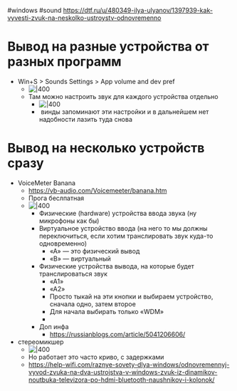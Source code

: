 #windows #sound
https://dtf.ru/u/480349-ilya-ulyanov/1397939-kak-vyvesti-zvuk-na-neskolko-ustroystv-odnovremenno
# Вывод на разные устройства  от разных программ
- Win+S > Sounds Settings > App volume and dev pref
	- ![|400](Pasted%20image%2020231015204002.png)
	- Там можно настроить звук для каждого устройства отдельно
		- ![|400](Pasted%20image%2020231015204154.png)
		-  винды запоминают эти настройки и в дальнейшем нет надобности лазить туда снова

# Вывод на несколько устройств сразу
- VoiceMeter Banana
	- https://vb-audio.com/Voicemeeter/banana.htm
	- Прога беслпатная
	- ![|400](Pasted%20image%2020231015204607.png)
		- Физические (hardware) устройства ввода звука (ну микрофоны как бы)
		- Виртуальное устройство ввода (на него то мы должны переключиться, если хотим транслировать звук куда-то одновременно)
			- «A» — это физический вывод
			- «B» — виртуальный
		- Физические устройства вывода, на которые будет транслироваться звук
			- «A1»
			- «A2»
			- Просто тыкай на эти кнопки и выбираем устройство, сначала одно, затем второе
			- Для начала выбирать только «WDM»
			- 
		- Доп инфа
			- https://russianblogs.com/article/5041206606/
- стереомикшер
	- ![|400](Pasted%20image%2020231015204400.png)
	- Но работает это часто криво, с задержками
	- https://help-wifi.com/raznye-sovety-dlya-windows/odnovremennyj-vyvod-zvuka-na-dva-ustrojstva-v-windows-zvuk-iz-dinamikov-noutbuka-televizora-po-hdmi-bluetooth-naushnikov-i-kolonok/